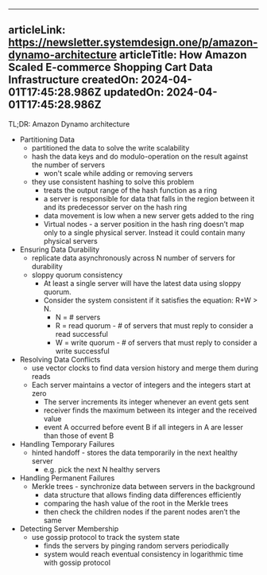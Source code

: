 -----------------------
articleLink: https://newsletter.systemdesign.one/p/amazon-dynamo-architecture
articleTitle: How Amazon Scaled E-commerce Shopping Cart Data Infrastructure
createdOn: 2024-04-01T17:45:28.986Z
updatedOn: 2024-04-01T17:45:28.986Z
-----------------------

TL;DR: Amazon Dynamo architecture

- Partitioning Data
  - partitioned the data to solve the write scalability
  - hash the data keys and do modulo-operation on the result against the number of servers
    - won't scale while adding or removing servers
  - they use consistent hashing to solve this problem
    - treats the output range of the hash function as a ring
    - a server is responsible for data that falls in the region between it and its predecessor server on the hash ring
    - data movement is low when a new server gets added to the ring
    - Virtual nodes - a server position in the hash ring doesn’t map only to a single physical server. Instead it could contain many physical servers
- Ensuring Data Durability
  - replicate data asynchronously across N number of servers for durability
  - sloppy quorum consistency
    - At least a single server will have the latest data using sloppy quorum.
    - Consider the system consistent if it satisfies the equation: R+W > N.
      - N = # servers
      - R = read quorum - # of servers that must reply to consider a read successful
      - W = write quorum - # of servers that must reply to consider a write successful
- Resolving Data Conflicts
  - use vector clocks to find data version history and merge them during reads
  - Each server maintains a vector of integers and the integers start at zero
    - The server increments its integer whenever an event gets sent
    - receiver finds the maximum between its integer and the received value
    - event A occurred before event B if all integers in A are lesser than those of event B
- Handling Temporary Failures
  - hinted handoff - stores the data temporarily in the next healthy server
    - e.g. pick the next N healthy servers
- Handling Permanent Failures
  - Merkle trees - synchronize data between servers in the background
    - data structure that allows finding data differences efficiently
    - comparing the hash value of the root in the Merkle trees
    - then check the children nodes if the parent nodes aren’t the same
- Detecting Server Membership
  - use gossip protocol to track the system state
    - finds the servers by pinging random servers periodically
    - system would reach eventual consistency in logarithmic time with gossip protocol



